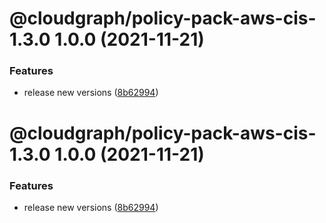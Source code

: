# @cloudgraph/policy-pack-aws-cis-1.3.0 1.0.0 (2021-11-21)


### Features

* release new versions ([8b62994](https://gitlab.com/auto-cloud/cloudgraph/policy-packs/commit/8b629948a7f527fcd54f2bff8a54ad42802d5887))

# @cloudgraph/policy-pack-aws-cis-1.3.0 1.0.0 (2021-11-21)


### Features

* release new versions ([8b62994](https://gitlab.com/auto-cloud/cloudgraph/policy-packs/commit/8b629948a7f527fcd54f2bff8a54ad42802d5887))
